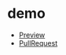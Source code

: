 # demo
 - [Preview](https://drozhzhyny.github.io/demo/)  
 - [PullRequest](https://github.com/DrozhzhynY/demo/pull/1)